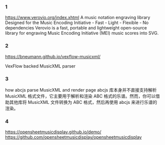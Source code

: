 ### 1 
https://www.verovio.org/index.xhtml
A music notation engraving library
Designed for the Music Encoding Initiative - Fast - Light - Flexible - No dependencies
Verovio is a fast, portable and lightweight open-source library for engraving Music Encoding Initiative (MEI) music scores into SVG.


### 2
https://bneumann.github.io/vexflow-musicxml/

VexFlow backed MusicXML parser


### 3
how abcjs parse MusicXML and render page
abcjs 库本身并不直接支持解析 MusicXML 格式文件，它主要用于解析和渲染 ABC 格式的乐谱。然而，你可以借助其他库将 MusicXML 文件转换为 ABC 格式，然后再使用 abcjs 来进行乐谱的渲染。


### 4
https://opensheetmusicdisplay.github.io/demo/
https://github.com/opensheetmusicdisplay/opensheetmusicdisplay
